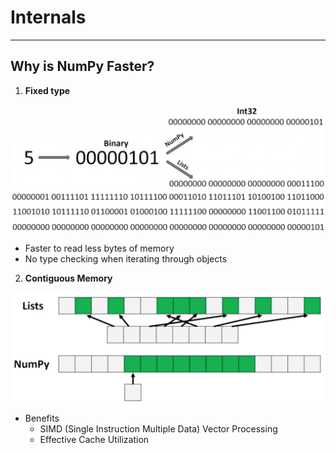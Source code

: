 # Internals

---

## Why is NumPy Faster?

1. **Fixed type**

![0 1 /卄44 ](media/Internals-image1.png)

- Faster to read less bytes of memory
- No type checking when iterating through objects

2. **Contiguous Memory**

![image](media/Internals-image2.png)

- Benefits
  - SIMD (Single Instruction Multiple Data) Vector Processing
  - Effective Cache Utilization
